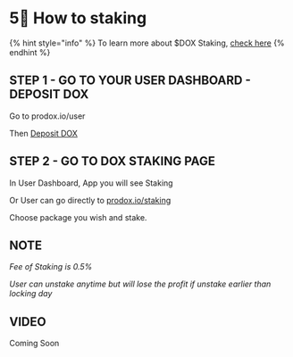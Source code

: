 # 5⃣ How to staking

{% hint style="info" %}
To learn more about $DOX Staking, [check here](../prodox-system/features-details/defi-services/staking.md)
{% endhint %}

## STEP 1 - GO TO YOUR USER DASHBOARD - DEPOSIT DOX

Go to prodox.io/user

Then [Deposit DOX](deposit.md)

## STEP 2 - GO TO DOX STAKING PAGE

In User Dashboard, App you will see Staking

Or User can go directly to [prodox.io/staking](http://prodox.io/staking)

Choose package you wish and stake.

## NOTE

_Fee of Staking is 0.5%_

_User can unstake anytime but will lose the profit if unstake earlier than locking day_

## VIDEO

Coming Soon
